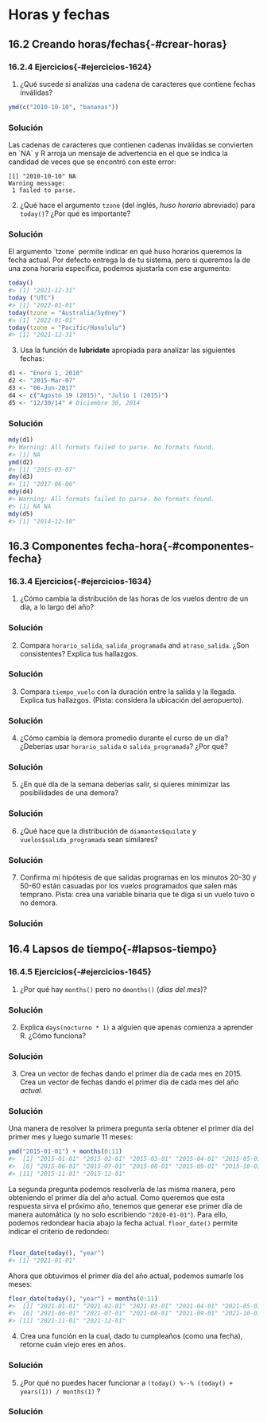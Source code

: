 # Horas y fechas




## 16.2 Creando horas/fechas{-#crear-horas}

### 16.2.4 Ejercicios{-#ejercicios-1624}

1. ¿Qué sucede si analizas una cadena de caracteres que contiene fechas inválidas?

 
 ```r
 ymd(c("2010-10-10", "bananas"))
 ```

<div class="solucion">
<h3>Solución</h3>
Las cadenas de caracteres que contienen cadenas inválidas se convierten en `NA` y R arroja un mensaje de advertencia en el que se indica la candidad de veces que se encontró con este error:

```
[1] "2010-10-10" NA          
Warning message:
 1 failed to parse. 
```

</div>

2. ¿Qué hace el argumento `tzone` (del inglés, _huso horario_ abreviado) para `today()`? ¿Por qué es importante?

<div class="solucion">
<h3>Solución</h3>
El argumento `tzone` permite indicar en qué huso horarios queremos la fecha actual. Por defecto entrega la de tu sistema, pero si queremos la de una zona horaria específica, podemos ajustarla con ese argumento:


```r
today()
#> [1] "2021-12-31"
today ("UTC")
#> [1] "2022-01-01"
today(tzone = "Australia/Sydney")
#> [1] "2022-01-01"
today(tzone = "Pacific/Honolulu")
#> [1] "2021-12-31"
```

</div>

3. Usa la función de __lubridate__ apropiada para analizar las siguientes fechas:

 
 ```r
 d1 <- "Enero 1, 2010"
 d2 <- "2015-Mar-07"
 d3 <- "06-Jun-2017"
 d4 <- c("Agosto 19 (2015)", "Julio 1 (2015)")
 d5 <- "12/30/14" # Diciembre 30, 2014
 ```

<div class="solucion">
<h3>Solución</h3>


```r
mdy(d1)
#> Warning: All formats failed to parse. No formats found.
#> [1] NA
ymd(d2)
#> [1] "2015-03-07"
dmy(d3)
#> [1] "2017-06-06"
mdy(d4)
#> Warning: All formats failed to parse. No formats found.
#> [1] NA NA
mdy(d5)
#> [1] "2014-12-30"
```

</div>


## 16.3 Componentes fecha-hora{-#componentes-fecha}

### 16.3.4 Ejercicios{-#ejercicios-1634}

1. ¿Cómo cambia la distribución de las horas de los vuelos dentro de un día, a lo largo del año?

<div class="solucion">
<h3>Solución</h3>

</div>


2. Compara `horario_salida`, `salida_programada` and `atraso_salida`. ¿Son consistentes? Explica tus hallazgos.

<div class="solucion">
<h3>Solución</h3>

</div>


3. Compara `tiempo_vuelo` con la duración entre la salida y la llegada. Explica tus hallazgos. (Pista: considera la ubicación del aeropuerto).

<div class="solucion">
<h3>Solución</h3>

</div>


4. ¿Cómo cambia la demora promedio durante el curso de un día? ¿Deberías usar `horario_salida` o `salida_programada`? ¿Por qué?

<div class="solucion">
<h3>Solución</h3>

</div>


5. ¿En qué día de la semana deberías salir, si quieres minimizar las posibilidades de una demora?

<div class="solucion">
<h3>Solución</h3>

</div>


6. ¿Qué hace que la distribución de `diamantes$quilate` y `vuelos$salida_programada` sean similares?

<div class="solucion">
<h3>Solución</h3>

</div>


7. Confirma mi hipótesis de que salidas programas en los minutos 20-30 y 50-60 están casuadas por los vuelos programados que salen más temprano. Pista: crea una variable binaria que te diga si un vuelo tuvo o no demora.

<div class="solucion">
<h3>Solución</h3>

</div>

## 16.4 Lapsos de tiempo{-#lapsos-tiempo}

### 16.4.5 Ejercicios{-#ejercicios-1645}

1. ¿Por qué hay `months()` pero no `dmonths()` (_días del mes_)?

<div class="solucion">
<h3>Solución</h3>

</div>

2. Explica `days(nocturno * 1)` a alguien que apenas comienza a aprender R. ¿Cómo funciona?


<div class="solucion">
<h3>Solución</h3>

</div>

3. Crea un vector de fechas dando el primer día de cada mes en 2015. Crea un vector de fechas dando el primer día de cada mes del año _actual_.

<div class="solucion">
<h3>Solución</h3>

Una manera de resolver la primera pregunta sería obtener el primer día del primer mes y luego sumarle 11 meses:

```r
ymd("2015-01-01") + months(0:11)
#>  [1] "2015-01-01" "2015-02-01" "2015-03-01" "2015-04-01" "2015-05-01"
#>  [6] "2015-06-01" "2015-07-01" "2015-08-01" "2015-09-01" "2015-10-01"
#> [11] "2015-11-01" "2015-12-01"
```

La segunda pregunta podemos resolverla de las misma manera, pero obteniendo el primer día del año actual. Como queremos que esta respuesta sirva el próximo año, tenemos que generar ese primer día de manera automática (y no solo escribiendo `"2020-01-01"`). Para ello, podemos redondear hacia abajo la fecha actual. `floor_date()` permite indicar el criterio de redondeo:


```r

floor_date(today(), "year")
#> [1] "2021-01-01"
```

Ahora que obtuvimos el primer día del año actual, podemos sumarle los meses:



```r
floor_date(today(), "year") + months(0:11)
#>  [1] "2021-01-01" "2021-02-01" "2021-03-01" "2021-04-01" "2021-05-01"
#>  [6] "2021-06-01" "2021-07-01" "2021-08-01" "2021-09-01" "2021-10-01"
#> [11] "2021-11-01" "2021-12-01"
```

</div>


4. Crea una función en la cual, dado tu cumpleaños (como una fecha), retorne cuán viejo eres en años.

<div class="solucion">
<h3>Solución</h3>

</div>


5. ¿Por qué no puedes hacer funcionar a `(today() %--% (today() + years(1)) / months(1)` ?

<div class="solucion">
<h3>Solución</h3>

</div>
